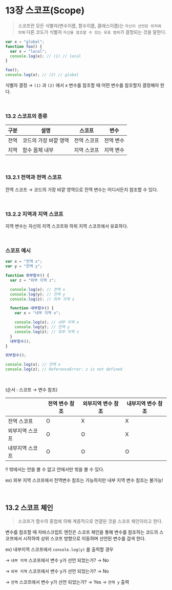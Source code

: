 # 13장 스코프(Scope)

> 스코프란 모든 식별자(변수이름, 함수이름, 클래스이름)는 `자신이 선언된 위치에 의해` 다른 코드가 식별자 `자신을 참조할 수 있는 유효 범위`가 결정되는 것을 말한다.

```jsx
var x = "global";
function foo() {
  var x = "local";
  console.log(x); // (1) // local
}

foo();
console.log(x); // (2) // global
```

식별자 결정 → `(1)` 과 `(2)` 에서 x 변수를 참조할 때 어떤 변수를 참조할지 결정해야 한다. 

<br>

### 13.2 스코프의 종류

| 구분 | 설명 | 스코프 | 변수 |
| --- | --- | --- | --- |
| 전역 | 코드의 가장 바깥 영역 | 전역 스코프 | 전역 변수 |
| 지역 | 함수 몸체 내부 | 지역 스코프 | 지역 변수 |

<br>

### 13.2.1 전역과 전역 스코프

전역 스코프 → 코드의 가장 바깥 영역으로 전역 변수는 어디서든지 참조할 수 있다.

<br>

### 13.2.2 지역과 지역 스코프

지역 변수는 자신의 지역 스코프와 하위 지역 스코프에서 유효하다.

<br>

### 스코프 예시

```jsx
var x = "전역 x";
var y = "전역 y";

function 외부함수() {
  var z = "외부 지역 z";

  console.log(x); // 전역 x
  console.log(y); // 전역 y
  console.log(z); // 외부 지역 z

  function 내부함수() {
    var x = "내부 지역 x";

    console.log(x); // 내부 지역 x
    console.log(y); // 전역 y
    console.log(z); // 외부 지역 z
  }
  내부함수();
}

외부함수();

console.log(x); // 전역 x
console.log(z); // ReferenceError: z is not defined
```

<br>

(순서 : 스코프 → 변수 참조)

|  | 전역 변수 참조 | 외부지역 변수 참조 | 내부지역 변수 참조 |
| --- | --- | --- | --- |
| 전역 스코프 | O | X | X |
| 외부지역 스코프 | O | O | X |
| 내부지역 스코프 | O | O | O |

‼️ 밖에서는 안을 볼 수 없고 안에서만 밖을 볼 수 있다.

ex) 외부 지역 스코프에서 전역변수 참조는 가능하지만 내부 지역 변수 참조는 불가능!

<br>

## 13.2 스코프 체인

> 스코프가 함수의 중첩에 의해 계층적으로 연결된 것을 스코프 체인이라고 한다.

변수를 참조할 때 자바스크립트 엔진은 스코프 체인을 통해 변수를 참조하는 코드의 스코프에서 시작하여 상위 스코프 방향으로 이동하며 선언된 변수를 검색 한다.

ex) 내부지역 스코프에서  `console.log(y)` 를 출력할 경우 

→ `내부 지역` 스코프에서 변수 y가 선언 되었는가? → No 

→ `외부 지역` 스코프에서 변수 y가 선언 되었는가? → No

→ `전역` 스코프에서 변수 y가 선언 되었는가? → Yes →  `전역 y` 출력
